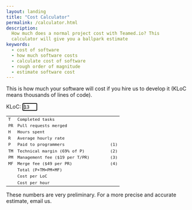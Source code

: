 ```yaml
---
layout: landing
title: "Cost Calculator"
permalink: /calculator.html
description:
  How much does a normal project cost with Teamed.io? This
  calculator will give you a ballpark estimate
keywords:
  - cost of software
  - how much software costs
  - calculate cost of software
  - rough order of magnitude
  - estimate software cost
---
```


This is how much your software will cost if you
hire us to develop it (KLoC means thousands of lines of code).

KLoC: <input id="kloc" name="kloc" value="13" style="width:3em" autofocus="autofocus"/>
<span id="error" style="display:none;color:red;font-size:0.8em"></span>

<style type="text/css">
.mm {
  text-align: right;
}
.tbl {
  width: 100%;
  font-size: 0.8em;
  font-family: monospace;
}
</style>
<table class="tbl">
  <colgroup>
    <col style="width:2em"/>
    <col/>
    <col style="width:4em"/>
    <col style="width:1.5em"/>
  </colgroup>
  <tbody>
    <tr><td>T</td><td>Completed tasks</td><td class="mm" id="t"></td><td></td></tr>
    <tr><td>PR</td><td>Pull requests merged</td><td class="mm" id="pr"></td><td></td></tr>
    <tr><td>H</td><td>Hours spent</td><td class="mm" id="h"></td><td></td></tr>
    <tr><td>R</td><td>Average hourly rate</td><td class="mm" id="r"></td><td></td></tr>
    <tr><td>P</td><td>Paid to programmers</td><td class="mm" id="p"></td><td>(1)</td></tr>
    <tr><td>TM</td><td>Technical margin (69% of P)</td><td class="mm" id="tm"></td><td>(2)</td></tr>
    <tr><td>PM</td><td>Management fee ($19 per T/PR)</td><td class="mm" id="pm"></td><td>(3)</td></tr>
    <tr><td>MF</td><td>Merge fee ($49 per PR)</td><td class="mm" id="mf"></td><td>(4)</td></tr>
    <tr><td></td><td>Total (P+TM+PM+MF)</td><td class="mm" id="total" style="font-weight:bold"></td><td></td></tr>
    <tr><td></td><td>Cost per LoC</td><td class="mm" id="cost"></td><td></td></tr>
    <tr><td></td><td>Cost per hour</td><td class="mm" id="hourly"></td><td></td></tr>
  </tbody>
</table>

These numbers are very preliminary. For a more precise and
accurate estimate, email us.

<script type="text/javascript" src="/js/calc.js"></script>
